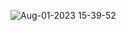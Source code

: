 
![Aug-01-2023 15-39-52](https://github.com/Ahnseungc/Reservesite_React/assets/94547692/224fe6ee-6bcd-4d05-bfd7-f28ec5390615)
